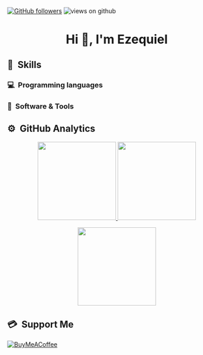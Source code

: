 ##
[![GitHub followers](https://img.shields.io/github/followers/ezesub.svg?style=social&label=Followers)](https://github.com/Ahmad-shaikh575?tab=followers)
<img src="https://komarev.com/ghpvc/?username=ezesub&label=Views&color=brightgreen&style=flat-square" alt="views on github" />
<p>
  <h1 align="center">Hi 👋, I'm Ezequiel</h1>
</p>


## 🚀 &nbsp;Skills

### 💻 &nbsp;Programming languages

### 📌 &nbsp;Software & Tools

## ⚙️ &nbsp;GitHub Analytics

<p align="center">
  <a href="https://github.com/Adityakanoi2001">
    <img height="180em" src="https://github-readme-stats-eight-theta.vercel.app/api?username=ezesub&show_icons=true&theme=algolia&include_all_commits=true&count_private=true"/>
  </a>
  <a href="https://github.com/Adityakanoi2001">
    <img height="180em" src="https://github-readme-stats-eight-theta.vercel.app/api/top-langs/?username=ezesub&layout=compact&langs_count=8&theme=algolia"/>
  </a>
</p>
<p align="center">
  <img height="180em" src="https://github-readme-streak-stats.herokuapp.com/?user=ezesub&theme=dark&hide_border=true"/>
</p>

## 💳 &nbsp;Support Me
[![BuyMeACoffee](https://img.shields.io/badge/Buy%20Me%20a%20Coffee-ffdd00?style=for-the-badge&logo=buy-me-a-coffee&logoColor=black)](https://paypal.me/BlueezzuPay)
